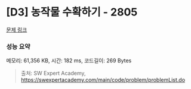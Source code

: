 # [D3] 농작물 수확하기 - 2805 

[문제 링크](https://swexpertacademy.com/main/code/problem/problemDetail.do?contestProbId=AV7GLXqKAWYDFAXB) 

### 성능 요약

메모리: 61,356 KB, 시간: 182 ms, 코드길이: 269 Bytes



> 출처: SW Expert Academy, https://swexpertacademy.com/main/code/problem/problemList.do